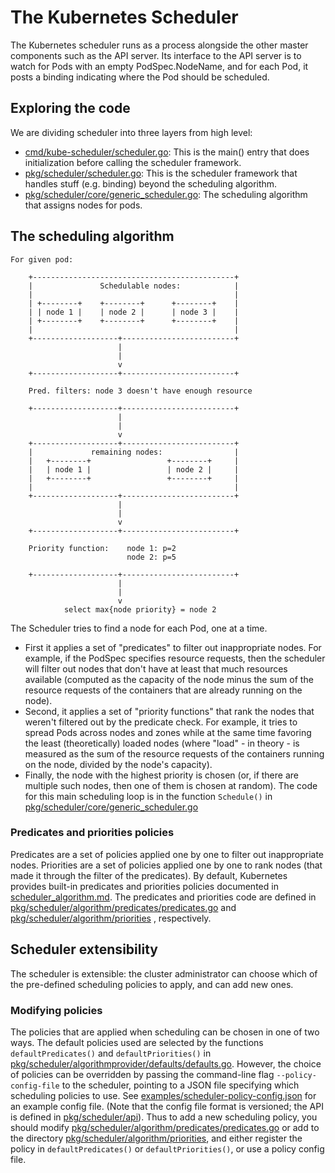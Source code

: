 # The Kubernetes Scheduler

The Kubernetes scheduler runs as a process alongside the other master components such as the API server.
Its interface to the API server is to watch for Pods with an empty PodSpec.NodeName,
and for each Pod, it posts a binding indicating where the Pod should be scheduled.

## Exploring the code

We are dividing scheduler into three layers from high level:
- [cmd/kube-scheduler/scheduler.go](http://releases.k8s.io/HEAD/cmd/kube-scheduler/scheduler.go):
  This is the main() entry that does initialization before calling the scheduler framework.
- [pkg/scheduler/scheduler.go](http://releases.k8s.io/HEAD/pkg/scheduler/scheduler.go):
  This is the scheduler framework that handles stuff (e.g. binding) beyond the scheduling algorithm.
- [pkg/scheduler/core/generic_scheduler.go](http://releases.k8s.io/HEAD/pkg/scheduler/core/generic_scheduler.go):
  The scheduling algorithm that assigns nodes for pods.

## The scheduling algorithm

```
For given pod:

    +---------------------------------------------+
    |               Schedulable nodes:            |
    |                                             |
    | +--------+    +--------+      +--------+    |
    | | node 1 |    | node 2 |      | node 3 |    |
    | +--------+    +--------+      +--------+    |
    |                                             |
    +-------------------+-------------------------+
                        |
                        |
                        v
    +-------------------+-------------------------+

    Pred. filters: node 3 doesn't have enough resource

    +-------------------+-------------------------+
                        |
                        |
                        v
    +-------------------+-------------------------+
    |             remaining nodes:                |
    |   +--------+                 +--------+     |
    |   | node 1 |                 | node 2 |     |
    |   +--------+                 +--------+     |
    |                                             |
    +-------------------+-------------------------+
                        |
                        |
                        v
    +-------------------+-------------------------+

    Priority function:    node 1: p=2
                          node 2: p=5

    +-------------------+-------------------------+
                        |
                        |
                        v
            select max{node priority} = node 2
```

The Scheduler tries to find a node for each Pod, one at a time.
- First it applies a set of "predicates" to filter out inappropriate nodes. For example, if the PodSpec specifies resource requests, then the scheduler will filter out nodes that don't have at least that much resources available (computed as the capacity of the node minus the sum of the resource requests of the containers that are already running on the node).
- Second, it applies a set of "priority functions"
that rank the nodes that weren't filtered out by the predicate check. For example, it tries to spread Pods across nodes and zones while at the same time favoring the least (theoretically) loaded nodes (where "load" - in theory - is measured as the sum of the resource requests of the containers running on the node, divided by the node's capacity).
- Finally, the node with the highest priority is chosen (or, if there are multiple such nodes, then one of them is chosen at random). The code for this main scheduling loop is in the function `Schedule()` in [pkg/scheduler/core/generic_scheduler.go](http://releases.k8s.io/HEAD/pkg/scheduler/core/generic_scheduler.go)

### Predicates and priorities policies

Predicates are a set of policies applied one by one to filter out inappropriate nodes.
Priorities are a set of policies applied one by one to rank nodes (that made it through the filter of the predicates).
By default, Kubernetes provides built-in predicates and priorities policies documented in [scheduler_algorithm.md](scheduler_algorithm.md).
The predicates and priorities code are defined in [pkg/scheduler/algorithm/predicates/predicates.go](http://releases.k8s.io/HEAD/pkg/scheduler/algorithm/predicates/predicates.go) and [pkg/scheduler/algorithm/priorities](http://releases.k8s.io/HEAD/pkg/scheduler/algorithm/priorities/) , respectively.


## Scheduler extensibility

The scheduler is extensible: the cluster administrator can choose which of the pre-defined
scheduling policies to apply, and can add new ones.

### Modifying policies

The policies that are applied when scheduling can be chosen in one of two ways.
The default policies used are selected by the functions `defaultPredicates()` and `defaultPriorities()` in
[pkg/scheduler/algorithmprovider/defaults/defaults.go](http://releases.k8s.io/HEAD/pkg/scheduler/algorithmprovider/defaults/defaults.go).
However, the choice of policies can be overridden by passing the command-line flag `--policy-config-file` to the scheduler, pointing to a JSON file specifying which scheduling policies to use. See [examples/scheduler-policy-config.json](https://git.k8s.io/examples/staging/scheduler-policy/scheduler-policy-config.json) for an example
config file. (Note that the config file format is versioned; the API is defined in [pkg/scheduler/api](http://releases.k8s.io/HEAD/pkg/scheduler/api/)).
Thus to add a new scheduling policy, you should modify  [pkg/scheduler/algorithm/predicates/predicates.go](http://releases.k8s.io/HEAD/pkg/scheduler/algorithm/predicates/predicates.go) or add to the directory  [pkg/scheduler/algorithm/priorities](http://releases.k8s.io/HEAD/pkg/scheduler/algorithm/priorities/), and either register the policy in `defaultPredicates()` or `defaultPriorities()`, or use a policy config file.

